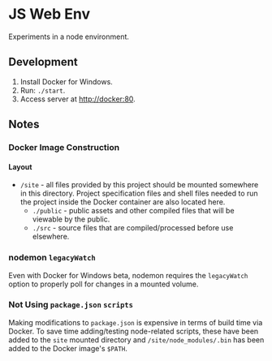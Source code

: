 # JS Web Env
Experiments in a node environment.

## Development
1. Install Docker for Windows.
2. Run: `./start`.
3. Access server at <a href="http://docker:80" target="_blank">http://docker:80</a>.

## Notes
### Docker Image Construction
#### Layout

- `/site` - all files provided by this project should be mounted somewhere in this directory. Project specification files and shell files needed to run the project inside the Docker container are also located here.
  - `./public` - public assets and other compiled files that will be viewable by the public.
  - `./src` - source files that are compiled/processed before use elsewhere.

### nodemon `legacyWatch`
Even with Docker for Windows beta, nodemon requires the `legacyWatch` option to properly poll for changes in a mounted volume.

### Not Using `package.json` `scripts`
Making modifications to `package.json` is expensive in terms of build time via Docker. To save time adding/testing node-related scripts, these have been added to the `site` mounted directory and `/site/node_modules/.bin` has been added to the Docker image's `$PATH`.
